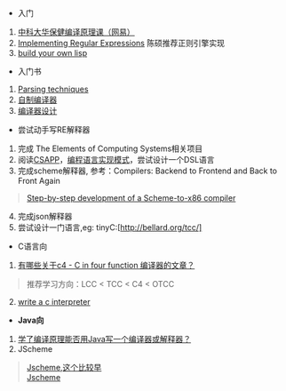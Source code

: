 * 入门  

1. [中科大华保健编译原理课（网易）](http://mooc.study.163.com/course/USTC-1000002001?tid=1000070000#/info)  
2. [Implementing Regular Expressions](https://swtch.com/~rsc/regexp/)   陈硕推荐正则引擎实现
3. [build your own lisp](http://www.buildyourownlisp.com/contents) 

*  入门书
1. [Parsing techniques](http://parsing-techniques.duguying.net/) 
2. [自制编译器](https://book.douban.com/subject/26806041/)
3. [编译器设计](https://book.douban.com/subject/20436488/)


* 尝试动手写RE解释器  


1. 完成 The Elements of Computing Systems相关项目 
2. 阅读[CSAPP](https://book.douban.com/subject/5333562/)，[编程语言实现模式](https://book.douban.com/subject/10482195/)，尝试设计一个DSL语言  
3. 完成scheme解释器, 参考：Compilers: Backend to Frontend and Back to Front Again
> [Step-by-step development of a Scheme-to-x86 compiler](https://github.com/namin/inc/blob/master/README.md)
4. 完成json解释器
5. 尝试设计一门语言,eg: tinyC:[http://bellard.org/tcc/]  

* C语言向  
1. [有哪些关于c4 - C in four function 编译器的文章？](https://www.zhihu.com/question/28249756/answer/84307453)  
> 推荐学习方向：LCC < TCC < C4 < OTCC  
2. [write a c interpreter](https://github.com/lotabout/write-a-C-interpreter)

* **Java向**  

1. [学了编译原理能否用Java写一个编译器或解释器？](https://www.zhihu.com/question/39835953)  
2. JScheme  

> [Jscheme,这个比较早](http://jscheme.sourceforge.net/jscheme/main.html)  
> [Jscheme](https://github.com/jiacai2050/JCScheme)